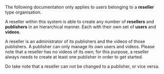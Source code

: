The following documentation only applies to users belonging to a **reseller** type organisation.

A reseller within this system is able to create any number of **resellers** and **publishers** in an hierarchical manner. Each with their own set of **users** and **videos**.

A reseller is an administrator of its publishers and the videos of those publishers. A publisher can only manage its own users and videos. Please note that a reseller has no videos of its own; for this purpose, a reseller always needs to create at least one publisher in order to get started.

Do take note that a reseller can not be changed to a publisher, or vice versa.